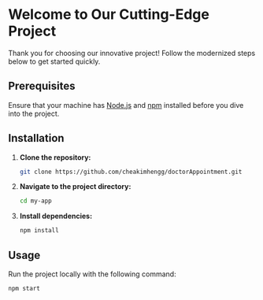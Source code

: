 # Welcome to Our Cutting-Edge Project

Thank you for choosing our innovative project! Follow the modernized steps below to get started quickly.

## Prerequisites

Ensure that your machine has [Node.js](https://nodejs.org/) and [npm](https://www.npmjs.com/) installed before you dive into the project.

## Installation

1. **Clone the repository:**

    ```bash
    git clone https://github.com/cheakimhengg/doctorAppointment.git
    ```

2. **Navigate to the project directory:**

    ```bash
    cd my-app
    ```

3. **Install dependencies:**

    ```bash
    npm install
    ```

## Usage

Run the project locally with the following command:

```bash
npm start
